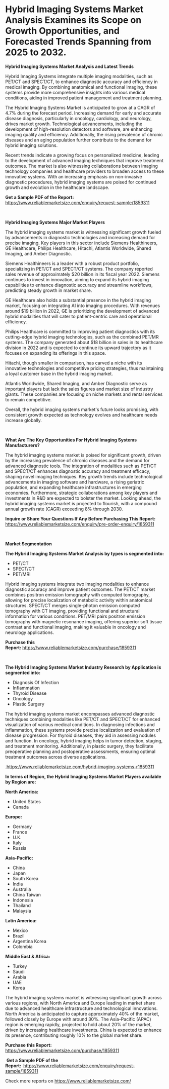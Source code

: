 <p><h1>Hybrid Imaging Systems Market Analysis Examines its Scope on Growth Opportunities, and Forecasted Trends Spanning from 2025 to 2032.</h1></p><p><strong>Hybrid Imaging Systems Market Analysis and Latest Trends</strong></p>
<p><p>Hybrid Imaging Systems integrate multiple imaging modalities, such as PET/CT and SPECT/CT, to enhance diagnostic accuracy and efficiency in medical imaging. By combining anatomical and functional imaging, these systems provide more comprehensive insights into various medical conditions, aiding in improved patient management and treatment planning.</p><p>The Hybrid Imaging Systems Market is anticipated to grow at a CAGR of 4.7% during the forecast period. Increasing demand for early and accurate disease diagnosis, particularly in oncology, cardiology, and neurology, drives market growth. Technological advancements, including the development of high-resolution detectors and software, are enhancing imaging quality and efficiency. Additionally, the rising prevalence of chronic diseases and an aging population further contribute to the demand for hybrid imaging solutions.</p><p>Recent trends indicate a growing focus on personalized medicine, leading to the development of advanced imaging techniques that improve treatment outcomes. The market is also witnessing collaborations between imaging technology companies and healthcare providers to broaden access to these innovative systems. With an increasing emphasis on non-invasive diagnostic procedures, hybrid imaging systems are poised for continued growth and evolution in the healthcare landscape.</p></p>
<p><strong>Get a Sample PDF of the Report:&nbsp;</strong> <a href="https://www.reliablemarketsize.com/enquiry/request-sample/1859311?utm_campaign=2629&utm_medium=2&utm_source=Github&utm_content=ia&utm_term=03032025&utm_id=hybrid-imaging-systems">https://www.reliablemarketsize.com/enquiry/request-sample/1859311</a></p>
<p>&nbsp;</p>
<p><strong>Hybrid Imaging Systems Major Market Players</strong></p>
<p><p>The hybrid imaging systems market is witnessing significant growth fueled by advancements in diagnostic technologies and increasing demand for precise imaging. Key players in this sector include Siemens Healthineers, GE Healthcare, Philips Healthcare, Hitachi, Atlantis Worldwide, Shared Imaging, and Amber Diagnostic.</p><p>Siemens Healthineers is a leader with a robust product portfolio, specializing in PET/CT and SPECT/CT systems. The company reported sales revenue of approximately $20 billion in its fiscal year 2022. Siemens continues to invest in innovation, aiming to expand its hybrid imaging capabilities to enhance diagnostic accuracy and streamline workflows, predicting steady growth in market share.</p><p>GE Healthcare also holds a substantial presence in the hybrid imaging market, focusing on integrating AI into imaging procedures. With revenues around $19 billion in 2022, GE is prioritizing the development of advanced hybrid modalities that will cater to patient-centric care and operational efficiency.</p><p>Philips Healthcare is committed to improving patient diagnostics with its cutting-edge hybrid imaging technologies, such as the combined PET/MR systems. The company generated about $18 billion in sales in its healthcare division in 2022 and is expected to continue its upward trajectory as it focuses on expanding its offerings in this space.</p><p>Hitachi, though smaller in comparison, has carved a niche with its innovative technologies and competitive pricing strategies, thus maintaining a loyal customer base in the hybrid imaging market.</p><p>Atlantis Worldwide, Shared Imaging, and Amber Diagnostic serve as important players but lack the sales figures and market size of industry giants. These companies are focusing on niche markets and rental services to remain competitive.</p><p>Overall, the hybrid imaging systems market's future looks promising, with consistent growth expected as technology evolves and healthcare needs increase globally.</p></p>
<p>&nbsp;</p>
<p><strong>What Are The Key Opportunities For Hybrid Imaging Systems Manufacturers?</strong></p>
<p><p>The hybrid imaging systems market is poised for significant growth, driven by the increasing prevalence of chronic diseases and the demand for advanced diagnostic tools. The integration of modalities such as PET/CT and SPECT/CT enhances diagnostic accuracy and treatment efficacy, shaping novel imaging techniques. Key growth trends include technological advancements in imaging software and hardware, a rising geriatric population, and expanding healthcare infrastructures in emerging economies. Furthermore, strategic collaborations among key players and investments in R&D are expected to bolster the market. Looking ahead, the hybrid imaging systems market is projected to flourish, with a compound annual growth rate (CAGR) exceeding 8% through 2030.</p></p>
<p><strong>Inquire or Share Your Questions If Any Before Purchasing This Report:</strong> <a href="https://www.reliablemarketsize.com/enquiry/pre-order-enquiry/1859311?utm_campaign=2629&utm_medium=2&utm_source=Github&utm_content=ia&utm_term=03032025&utm_id=hybrid-imaging-systems">https://www.reliablemarketsize.com/enquiry/pre-order-enquiry/1859311</a></p>
<p>&nbsp;</p>
<p><strong>Market Segmentation</strong></p>
<p><strong>The Hybrid Imaging Systems Market Analysis by types is segmented into:</strong></p>
<p><ul><li>PET/CT</li><li>SPECT/CT</li><li>PET/MRI</li></ul></p>
<p><p>Hybrid imaging systems integrate two imaging modalities to enhance diagnostic accuracy and improve patient outcomes. The PET/CT market combines positron emission tomography with computed tomography, allowing for precise localization of metabolic activity within anatomical structures. SPECT/CT merges single-photon emission computed tomography with CT imaging, providing functional and structural information for various conditions. PET/MRI pairs positron emission tomography with magnetic resonance imaging, offering superior soft tissue contrast and functional imaging, making it valuable in oncology and neurology applications.</p></p>
<p><strong>Purchase this Report:&nbsp;</strong><a href="https://www.reliablemarketsize.com/purchase/1859311?utm_campaign=2629&utm_medium=2&utm_source=Github&utm_content=ia&utm_term=03032025&utm_id=hybrid-imaging-systems">https://www.reliablemarketsize.com/purchase/1859311</a></p>
<p>&nbsp;</p>
<p><strong>The Hybrid Imaging Systems Market Industry Research by Application is segmented into:</strong></p>
<p><ul><li>Diagnosis Of Infection</li><li>Inflammation</li><li>Thyroid Disease</li><li>Oncology</li><li>Plastic Surgery</li></ul></p>
<p><p>The hybrid imaging systems market encompasses advanced diagnostic techniques combining modalities like PET/CT and SPECT/CT for enhanced visualization of various medical conditions. In diagnosing infections and inflammation, these systems provide precise localization and evaluation of disease progression. For thyroid diseases, they aid in assessing nodules and function. In oncology, hybrid imaging helps in tumor detection, staging, and treatment monitoring. Additionally, in plastic surgery, they facilitate preoperative planning and postoperative assessments, ensuring optimal treatment outcomes across diverse applications.</p></p>
<p><a href="https://www.reliablemarketsize.com/hybrid-imaging-systems-r1859311?utm_campaign=2629&utm_medium=2&utm_source=Github&utm_content=ia&utm_term=03032025&utm_id=hybrid-imaging-systems">&nbsp;https://www.reliablemarketsize.com/hybrid-imaging-systems-r1859311</a></p>
<p><strong>In terms of Region, the Hybrid Imaging Systems Market Players available by Region are:</strong></p>
<p>
    <p> <strong> North America: </strong>
        <ul>
            <li>United States</li>
            <li>Canada</li>
        </ul>
        </p> 
    <p> <strong> Europe: </strong>
        <ul>
            <li>Germany</li>
            <li>France</li>
            <li>U.K.</li>
            <li>Italy</li>
            <li>Russia</li>
        </ul>
        </p> 
    <p> <strong> Asia-Pacific: </strong>
        <ul>
            <li>China</li>
            <li>Japan</li>
            <li>South Korea</li>
            <li>India</li>
            <li>Australia</li>
            <li>China Taiwan</li>
            <li>Indonesia</li>
            <li>Thailand</li>
            <li>Malaysia</li>
        </ul>
        </p> 
    <p> <strong> Latin America: </strong>
        <ul>
            <li>Mexico</li>
            <li>Brazil</li>
            <li>Argentina Korea</li>
            <li>Colombia</li>
        </ul>
        </p> 
    <p> <strong> Middle East & Africa: </strong>
        <ul>
            <li>Turkey</li>
            <li>Saudi</li>
            <li>Arabia</li>
            <li>UAE</li>
            <li>Korea</li>
        </ul>
    </p>
    </p>
<p><p>The hybrid imaging systems market is witnessing significant growth across various regions, with North America and Europe leading in market share due to advanced healthcare infrastructure and technological innovations. North America is anticipated to capture approximately 40% of the market, followed closely by Europe with around 30%. The Asia-Pacific (APAC) region is emerging rapidly, projected to hold about 20% of the market, driven by increasing healthcare investments. China is expected to enhance its presence, contributing roughly 10% to the global market share.</p></p>
<p><strong>Purchase this Report: </strong><a href="https://www.reliablemarketsize.com/purchase/1859311?utm_campaign=2629&utm_medium=2&utm_source=Github&utm_content=ia&utm_term=03032025&utm_id=hybrid-imaging-systems">https://www.reliablemarketsize.com/purchase/1859311</a></p>
<p>&nbsp;<strong>Get a Sample PDF of the Report:&nbsp;&nbsp;</strong><a href="https://www.reliablemarketsize.com/enquiry/request-sample/1859311?utm_campaign=2629&utm_medium=2&utm_source=Github&utm_content=ia&utm_term=03032025&utm_id=hybrid-imaging-systems">https://www.reliablemarketsize.com/enquiry/request-sample/1859311</a></p>
<p><strong></strong></p>
<p>Check more reports on <a href="https://www.reliablemarketsize.com/?utm_campaign=2629&utm_medium=2&utm_source=Github&utm_content=ia&utm_term=03032025&utm_id=hybrid-imaging-systems">https://www.reliablemarketsize.com/</a></p>